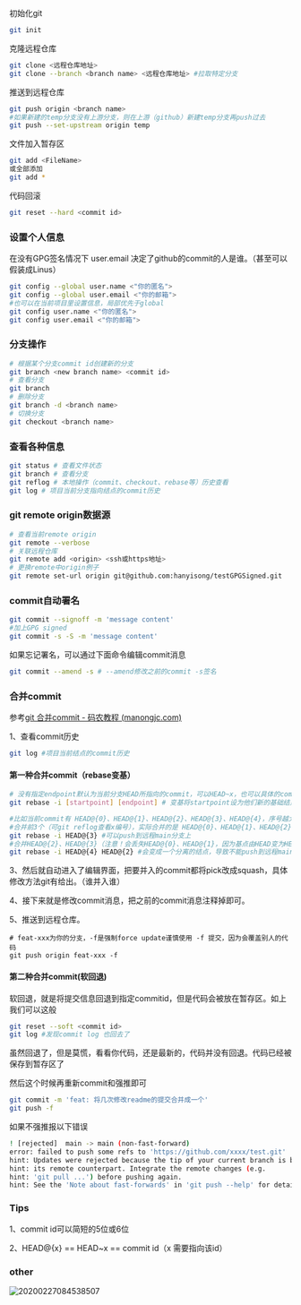 初始化git

```bash
git init
```

克隆远程仓库

```bash
git clone <远程仓库地址>
git clone --branch <branch name> <远程仓库地址> #拉取特定分支
```

推送到远程仓库

```bash
git push origin <branch name>
#如果新建的temp分支没有上游分支，则在上游（github）新建temp分支再push过去
git push --set-upstream origin temp
```

文件加入暂存区

```bash
git add <FileName>
或全部添加
git add *
```

代码回滚

```bash
git reset --hard <commit id>
```

### 设置个人信息
在没有GPG签名情况下 user.email 决定了github的commit的人是谁。（甚至可以假装成Linus）
```bash
git config --global user.name <"你的匿名">
git config --global user.email <"你的邮箱">
#也可以在当前项目里设置信息，局部优先于global
git config user.name <"你的匿名">
git config user.email <"你的邮箱">
```

### 分支操作

```bash
# 根据某个分支commit id创建新的分支
git branch <new branch name> <commit id>
# 查看分支
git branch
# 删除分支
git branch -d <branch name>
# 切换分支
git checkout <branch name>
```

### 查看各种信息

```bash
git status # 查看文件状态
git branch # 查看分支
git reflog # 本地操作（commit、checkout、rebase等）历史查看
git log # 项目当前分支指向结点的commit历史
```

### git remote origin数据源

```bash
# 查看当前remote origin
git remote --verbose
# 关联远程仓库
git remote add <origin> <ssh或https地址>
# 更换remote中origin例子
git remote set-url origin git@github.com:hanyisong/testGPGSigned.git
```

### commit自动署名

```bash
git commit --signoff -m 'message content'
#加上GPG signed
git commit -s -S -m 'message content'
```

如果忘记署名，可以通过下面命令编辑commit消息

```bash
git commit --amend -s # --amend修改之前的commit -s签名
```

### 合并commit

参考[git 合并commit - 码农教程 (manongjc.com)](http://www.manongjc.com/detail/25-jeukveeivdswfjm.html)



1、查看commit历史

```bash
git log #项目当前结点的commit历史
```

#### 第一种合并commit（rebase变基）

```bash
# 没有指定endpoint默认为当前分支HEAD所指向的commit，可以HEAD~x，也可以具体的commit id（git reflog或git log查看）
git rebase -i [startpoint] [endpoint] # 变基将startpoint设为他们新的基础结点（原来是HEAD）

#比如当前commit有 HEAD@{0}、HEAD@{1}、HEAD@{2}、HEAD@{3}、HEAD@{4}，序号越大越早存在
#合并前3个（可git reflog查看x编号），实际合并的是 HEAD@{0}、HEAD@{1}、HEAD@{2}
git rebase -i HEAD@{3} #可以push到远程main分支上
#合并HEAD@{2}、HEAD@{3}（注意！会丢失HEAD@{0}、HEAD@{1}，因为基点由HEAD变为HEAD@{4}）
git rebase -i HEAD@{4} HEAD@{2} #会变成一个分离的结点，导致不能push到远程main分支上
```

3、然后就自动进入了编辑界面，把要并入的commit都将pick改成squash，具体修改方法git有给出。（谁并入谁）

4、接下来就是修改commit消息，把之前的commit消息注释掉即可。

5、推送到远程仓库。

```
# feat-xxx为你的分支，-f是强制force update谨慎使用 -f 提交，因为会覆盖别人的代码
git push origin feat-xxx -f 
```

#### 第二种合并commit(软回退)

软回退，就是将提交信息回退到指定commitid，但是代码会被放在暂存区。如上我们可以这般

```bash
git reset --soft <commit id>
git log #发现commit log 也回去了
```

虽然回退了，但是莫慌，看看你代码，还是最新的，代码并没有回退。代码已经被保存到暂存区了

然后这个时候再重新commit和强推即可

```bash
git commit -m 'feat: 将几次修改readme的提交合并成一个'
git push -f
```

如果不强推报以下错误

```bash
! [rejected]  main -> main (non-fast-forward)
error: failed to push some refs to 'https://github.com/xxxx/test.git'
hint: Updates were rejected because the tip of your current branch is behind
hint: its remote counterpart. Integrate the remote changes (e.g.
hint: 'git pull ...') before pushing again.
hint: See the 'Note about fast-forwards' in 'git push --help' for details.
```



### Tips

1、commit id可以简短的5位或6位

2、HEAD@{x} == HEAD~x == commit id（x 需要指向该id）

### other

![20200227084538507](C:\Users\han\Desktop\workspace\git\20200227084538507.png)
